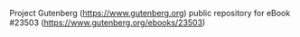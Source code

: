 Project Gutenberg (https://www.gutenberg.org) public repository for eBook #23503 (https://www.gutenberg.org/ebooks/23503)
